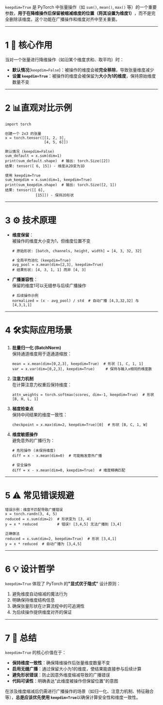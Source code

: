 `keepdim=True` 是 PyTorch 中张量操作（如 `sum()`, `mean()`, `max()` 等）的一个重要参数，​**用于在降维操作后保留被缩减维度的位置（将其设置为维度1）​**，而不是完全删除该维度。这个功能在广播操作和维度对齐中至关重要。

---

# 1 🧠 ​**核心作用**​

当对一个张量进行降维操作（如沿某个维度求和、取平均）时：

- ​**默认情况**​ (`keepdim=False`)：被操作的维度会被**完全移除**，导致张量维度减少
- ​**设置 `keepdim=True`**​：被操作的维度会被保留为**大小为1的维度**，保持原始维度数量不变

---

# 2 📊 ​**直观对比示例**​

```
import torch

创建一个 2x3 的张量
x = torch.tensor([[1, 2, 3],
                  [4, 5, 6]])

默认情况 (keepdim=False)
sum_default = x.sum(dim=1)
print(sum_default.shape)  # 输出: torch.Size([2]) 
结果: tensor([ 6, 15]) - 维度从2D变为1D

使用 keepdim=True
sum_keepdim = x.sum(dim=1, keepdim=True)
print(sum_keepdim.shape)  # 输出: torch.Size([2, 1])
结果: tensor([[ 6],
              [15]]) - 保持2D形状
```

---

# 3 ⚙️ ​**技术原理**​

- ​**维度保留**​：  
    被操作的维度大小变为1，但维度位置不变
    
    ```
    # 原始形状: [batch, channels, height, width] = [4, 3, 32, 32]
    
    # 全局平均池化 (keepdim=True)
    avg_pool = x.mean(dim=[2,3], keepdim=True) 
    # 结果形状: [4, 3, 1, 1] 而非 [4, 3]
    ```
    
- ​**广播兼容性**​：  
    保留的维度1可以无缝参与后续广播操作
    
    ```
    # 后续操作示例
    normalized = (x - avg_pool) / std  # 自动广播 [4,3,32,32] 与 [4,3,1,1]
    ```
    

---

# 4 🛠️ ​**实际应用场景**​

1. ​**批量归一化 (BatchNorm)​**​  
    保持通道维度用于逐通道缩放：
    
    ```
    mean = x.mean(dim=[0,2,3], keepdim=True)  # 形状 [1, C, 1, 1]
    var = x.var(dim=[0,2,3], keepdim=True)     # 保持与输入x相同的维度数
    ```
    
2. ​**注意力机制**​  
    在计算注意力权重后保持维度：
    
    ```
    attn_weights = torch.softmax(scores, dim=-1, keepdim=True)  # 形状 [B, H, L, 1]
    ```
    
3. ​**梯度检查点**​  
    保持中间结果的维度一致性：
    
    ```
    checkpoint = x.max(dim=2, keepdim=True)[0]  # 形状 [B, C, 1, W]
    ```
    
4. ​**维度敏感操作**​  
    避免意外的广播行为：
    
    ```
    # 危险操作 (未保持维度)
    diff = x - x.mean(dim=0)  # 可能触发意外广播
    
    # 安全操作
    diff = x - x.mean(dim=0, keepdim=True)  # 维度精确匹配
    ```
    

---

# 5 ⚠️ ​**常见错误规避**​

```
错误示例：维度不匹配导致广播错误
x = torch.randn(3, 4, 5)
reduced = x.sum(dim=2)  # 形状变为 [3, 4]
y = x * reduced         # 错误! [3,4,5] 无法广播到 [3,4]

正确做法
reduced = x.sum(dim=2, keepdim=True)  # 形状 [3,4,1]
y = x * reduced  # 自动广播为 [3,4,5]
```

---

# 6 💡 ​**设计哲学**​

`keepdim=True` 体现了 PyTorch 的 ​**​"显式优于隐式"​**​ 设计原则：

1. 避免维度自动缩减的魔法行为
2. 明确保持维度结构信息
3. 确保张量形状在计算流程中的可追溯性
4. 为后续操作提供维度对齐的保证

---

# 7 💎 ​**总结**​

`keepdim=True` 的核心价值在于：

- ​**保持维度一致性**​：确保降维操作后张量维度数量不变
- ​**启用无缝广播**​：通过保留大小为1的维度，使结果能直接参与后续计算
- ​**避免形状错误**​：防止因意外维度缩减导致的广播错误
- ​**代码可读性**​：明确表达"此维度被操作但保留位置"的意图

在涉及维度缩减后仍需进行广播操作的场景（如归一化、注意力机制、特征融合等），​**总是应该优先使用 `keepdim=True`**​ 以确保计算安全性和维度一致性。
